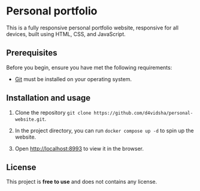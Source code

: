# Personal portfolio

This is a fully responsive personal portfolio website, responsive for all devices, built using HTML, CSS, and JavaScript.

## Prerequisites

Before you begin, ensure you have met the following requirements:

* [Git](https://git-scm.com/downloads "Download Git") must be installed on your operating system.

## Installation and usage

1. Clone the repository `git clone https://github.com/d4vidsha/personal-website.git`.

2. In the project directory, you can run `docker compose up -d` to spin up the website.

3. Open [http://localhost:8993](http://localhost:8993) to view it in the browser.

## License

This project is **free to use** and does not contains any license.
